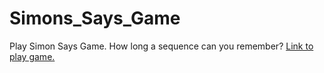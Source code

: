 # Simons_Says_Game
Play Simon Says Game. How long a sequence can you remember?
<a href="https://surya200203.github.io/Simons_Says_Game/">Link to play game.</a>
